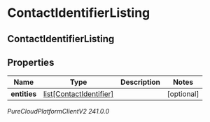 # ContactIdentifierListing

## ContactIdentifierListing

## Properties

|Name | Type | Description | Notes|
|------------ | ------------- | ------------- | -------------|
| **entities** | [list[ContactIdentifier]](ContactIdentifier) |  | [optional] |



_PureCloudPlatformClientV2 241.0.0_
